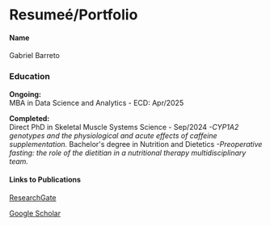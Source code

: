 # Resumeé/Portfolio
#### Name
Gabriel Barreto

### Education
**Ongoing:**       
MBA in Data Science and Analytics - ECD: Apr/2025

**Completed:**     
Direct PhD in Skeletal Muscle Systems Science - Sep/2024
*-CYP1A2 genotypes and the physiological and acute effects of caffeine supplementation.*
Bachelor's degree in Nutrition and Dietetics
*-Preoperative fasting: the role of the dietitian in a nutritional therapy multidisciplinary team.*

#### Links to Publications
[ResearchGate](https://www.researchgate.net/profile/Gabriel-Henrique-Barreto)

[Google Scholar](https://scholar.google.com/citations?user=do8mcsEAAAAJ&hl=pt-BR&oi=sra)
